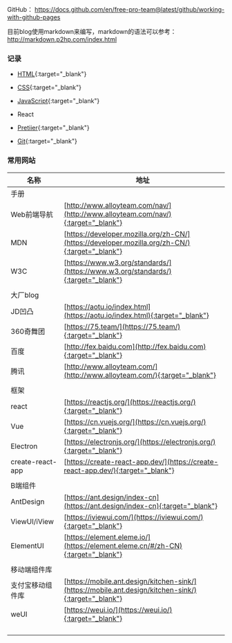 GitHub： https://docs.github.com/en/free-pro-team@latest/github/working-with-github-pages

目前blog使用markdown来编写，markdown的语法可以参考：http://markdown.p2hp.com/index.html



### 记录

* [HTML](./html/index){:target="_blank"}
* [CSS](./css/index){:target="_blank"}
* [JavaScript](./javascript/index){:target="_blank"}

* React

* [Pretiier](./linter/prettier/index){:target="_blank"}
* [Git](./git/index){:target="_blank"}



### 常用网站

| 名称             | 地址                                                         |
| ---------------- | ------------------------------------------------------------ |
| 手册             |                                                              |
| Web前端导航      | [http://www.alloyteam.com/nav/](http://www.alloyteam.com/nav/){:target="_blank"} |
| MDN              | [https://developer.mozilla.org/zh-CN/](https://developer.mozilla.org/zh-CN/){:target="_blank"} |
| W3C              | [https://www.w3.org/standards/](https://www.w3.org/standards/){:target="_blank"} |
|                  |                                                              |
| 大厂blog         |                                                              |
| JD凹凸           | [https://aotu.io/index.html](https://aotu.io/index.html){:target="_blank"} |
| 360奇舞团        | [https://75.team/](https://75.team/){:target="_blank"}       |
| 百度             | [http://fex.baidu.com](http://fex.baidu.com){:target="_blank"} |
| 腾讯             | [http://www.alloyteam.com/](http://www.alloyteam.com/){:target="_blank"} |
|                  |                                                              |
| 框架             |                                                              |
| react            | [https://reactjs.org/](https://reactjs.org/){:target="_blank"} |
| Vue              | [https://cn.vuejs.org/](https://cn.vuejs.org/){:target="_blank"} |
| Electron         | [https://electronjs.org/](https://electronjs.org/){:target="_blank"} |
| create-react-app | [https://create-react-app.dev/](https://create-react-app.dev/){:target="_blank"} |
|                  |                                                              |
| B端组件          |                                                              |
| AntDesign        | [https://ant.design/index-cn](https://ant.design/index-cn){:target="_blank"} |
| ViewUI/iView     | [https://iviewui.com/](https://iviewui.com/){:target="_blank"} |
| ElementUI        | [https://element.eleme.io/](https://element.eleme.cn/#/zh-CN){:target="_blank"} |
|                  |                                                              |
| 移动端组件库     |                                                              |
| 支付宝移动组件库 | [https://mobile.ant.design/kitchen-sink/](https://mobile.ant.design/kitchen-sink/){:target="_blank"} |
| weUI             | [https://weui.io/](https://weui.io/){:target="_blank"}       |
|                  |                                                              |
|                  |                                                              |
|                  |                                                              |
|                  |                                                              |

